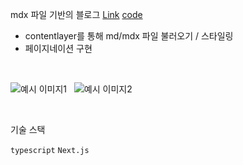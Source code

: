 mdx 파일 기반의 블로그 [Link](https://psst54-blog-open.pages.dev/)
[code](https://github.com/psst54/psst54_blog_open)

- contentlayer를 통해 md/mdx 파일 불러오기 / 스타일링
- 페이지네이션 구현

&nbsp;

![예시 이미지1](https://file.notion.so/f/s/3d2a3aba-ef36-4822-b1a3-3669dbdddd08/blog1.png?id=cf4e3bc4-dc3d-493c-853c-4d397108dbfd&table=block&spaceId=1f89688f-6cbc-41e0-93da-fd91d40473fa&expirationTimestamp=1681160914909&signature=1eYk6lKi3i_uDmo9blpmtrtC8RTaN6aiIpR7tp4n42s&downloadName=blog1.png)
&nbsp;
![예시 이미지2](https://file.notion.so/f/s/31c3d4ca-f2ba-4ef1-8606-87f5da039721/blog2.png?id=8c80b2b6-2256-4c9c-8af3-d16662d91876&table=block&spaceId=1f89688f-6cbc-41e0-93da-fd91d40473fa&expirationTimestamp=1681160931786&signature=TmYslFvBkXxuBkCwcUmXFXjfXuXJnfapP27ekGQ3GQk&downloadName=blog2.png)

&nbsp;

기술 스택

`typescript` `Next.js`

